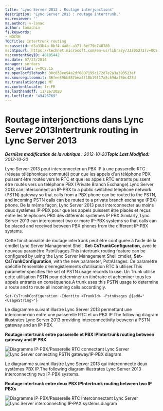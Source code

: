 ```yaml
---
title: 'Lync Server 2013 : Routage interjonctions'
description: 'Lync Server 2013 : routage intertrunk.'
ms.reviewer: ''
ms.author: v-lanac
author: lanachin
f1.keywords:
- NOCSH
TOCTitle: Intertrunk routing
ms:assetid: d3a33b4a-8bf4-4a8c-a371-8ef79e740780
ms:mtpsurl: https://technet.microsoft.com/en-us/library/JJ205272(v=OCS.15)
ms:contentKeyID: 48185442
ms.date: 07/23/2014
manager: serdars
mtps_version: v=OCS.15
ms.openlocfilehash: 30c838ee94a2df0807195c172d7e2a3a393523af
ms.sourcegitcommit: 36fee89bb887bea4f18b19f17a8c69daf5bc423d
ms.translationtype: MT
ms.contentlocale: fr-FR
ms.lasthandoff: 11/26/2020
ms.locfileid: "49426769"
---
```

# <a name="intertrunk-routing-in-lync-server-2013"></a><span data-ttu-id="85516-103">Routage interjonctions dans Lync Server 2013</span><span class="sxs-lookup"><span data-stu-id="85516-103">Intertrunk routing in Lync Server 2013</span></span>

<div data-xmlns="http://www.w3.org/1999/xhtml">

<div class="topic" data-xmlns="http://www.w3.org/1999/xhtml" data-msxsl="urn:schemas-microsoft-com:xslt" data-cs="https://msdn.microsoft.com/">

<div data-asp="https://msdn2.microsoft.com/asp">



</div>

<div id="mainSection">

<div id="mainBody"><span data-ttu-id="85516-104">

<span> </span></span><span class="sxs-lookup"><span data-stu-id="85516-104">

<span> </span></span></span>

<span data-ttu-id="85516-105">_**Dernière modification de la rubrique :** 2012-10-20_</span><span class="sxs-lookup"><span data-stu-id="85516-105">_**Topic Last Modified:** 2012-10-20_</span></span>

<span data-ttu-id="85516-106">Lync Server 2013 peut interconnecter un PBX IP à une passerelle RTC (réseau téléphonique commuté) pour que les appels d’un téléphone PBX puissent être routés vers le RTC et que les appels RTC entrants puissent être routés vers un téléphone PBX (Private Branch Exchange).</span><span class="sxs-lookup"><span data-stu-id="85516-106">Lync Server 2013 can interconnect an IP-PBX to a public switched telephone network (PSTN) gateway so that calls from a PBX phone can be routed to the PSTN, and incoming PSTN calls can be routed to a private branch exchange (PBX) phone.</span></span> <span data-ttu-id="85516-107">De la même façon, Lync Server 2013 peut interconnecter au moins deux systèmes IP-PBX pour que les appels puissent être placés et reçus entre les téléphones PBX des différents systèmes IP PBX.</span><span class="sxs-lookup"><span data-stu-id="85516-107">Similarly, Lync Server 2013 can interconnect two or more IP-PBX systems so that calls can be placed and received between PBX phones from the different IP-PBX systems.</span></span>

<span data-ttu-id="85516-108">Cette fonctionnalité de routage intertrunk peut être configurée à l’aide de la cmdlet Lync Server Management Shell, **Set-CsTrunkConfiguration**, avec le nouveau paramètre PstnUsages.</span><span class="sxs-lookup"><span data-stu-id="85516-108">This intertrunk routing feature can be configured by using the Lync Server Management Shell cmdlet, **Set-CsTrunkConfiguration**, with the new parameter, PstnUsages.</span></span> <span data-ttu-id="85516-109">Ce paramètre spécifie l’ensemble d’enregistrements d’utilisation RTC à utiliser.</span><span class="sxs-lookup"><span data-stu-id="85516-109">This parameter specifies the set of PSTN usage records to use.</span></span> <span data-ttu-id="85516-110">Un Trunk utilise cette utilisation PSTN pour déterminer un itinéraire et acheminer tous les appels entrants en conséquence.</span><span class="sxs-lookup"><span data-stu-id="85516-110">A trunk uses this PSTN usage to determine a route and to route all incoming calls accordingly.</span></span>

    Set-CsTrunkConfiguration -Identity <TrunkId> -PstnUsages @{add="<UsageString>"}

<span data-ttu-id="85516-111">Le diagramme suivant illustre Lync Server 2013 permettant une interconnexion entre une passerelle RTC et un PBX IP.</span><span class="sxs-lookup"><span data-stu-id="85516-111">The following diagram illustrates Lync Server 2013 providing interconnectivity between a PSTN gateway and an IP-PBX.</span></span>

<span data-ttu-id="85516-112">**Routage intertrunk entre passerelle et PBX IP**</span><span class="sxs-lookup"><span data-stu-id="85516-112">**Intertrunk routing between gateway and IP PBX**</span></span>

<span data-ttu-id="85516-113">![Diagramme IP-PBX/Passerelle RTC connectant Lync Server](images/JJ721940.cc3858ca-2ee3-4d51-8a51-db078366b50b(OCS.15).jpg "Diagramme IP-PBX/Passerelle RTC connectant Lync Server")</span><span class="sxs-lookup"><span data-stu-id="85516-113">![Lync Server connecting PSTN gateway/IP-PBX diagram](images/JJ721940.cc3858ca-2ee3-4d51-8a51-db078366b50b(OCS.15).jpg "Lync Server connecting PSTN gateway/IP-PBX diagram")</span></span>

<span data-ttu-id="85516-114">Le diagramme suivant illustre Lync Server 2013 qui interconnecte deux systèmes PBX IP.</span><span class="sxs-lookup"><span data-stu-id="85516-114">The following diagram illustrates Lync Server 2013 interconnecting two IP-PBX systems.</span></span>

<span data-ttu-id="85516-115">**Routage intertrunk entre deux PBX IP**</span><span class="sxs-lookup"><span data-stu-id="85516-115">**Intertrunk routing between two IP PBXs**</span></span>

<span data-ttu-id="85516-116">![Diagramme IP-PBX/Passerelle RTC interconnectant Lync Server](images/JJ721940.6ba18ec9-df70-498a-9cf7-7fc41e5ec432(OCS.15).jpg "Diagramme IP-PBX/Passerelle RTC interconnectant Lync Server")</span><span class="sxs-lookup"><span data-stu-id="85516-116">![Lync Server interconnecting IP-PAX systems diagram](images/JJ721940.6ba18ec9-df70-498a-9cf7-7fc41e5ec432(OCS.15).jpg "Lync Server interconnecting IP-PAX systems diagram")</span></span>

<span data-ttu-id="85516-117"></div>

<span> </span>

</div>

</div>

</span><span class="sxs-lookup"><span data-stu-id="85516-117"></div>

<span> </span>

</div>

</div>

</span></span></div>

